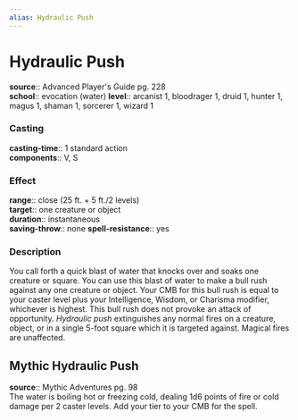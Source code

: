 ```yaml
---
alias: Hydraulic Push
---
```


# Hydraulic Push 

**source**:: Advanced Player's Guide pg. 228  
**school**:: evocation (water)
**level**:: arcanist 1, bloodrager 1, druid 1, hunter 1, magus 1, shaman 1, sorcerer 1, wizard 1

### Casting 

**casting-time**:: 1 standard action  
**components**:: V, S

### Effect 

**range**:: close (25 ft. + 5 ft./2 levels)  
**target**:: one creature or object  
**duration**:: instantaneous  
**saving-throw**:: none
**spell-resistance**:: yes

### Description 

You call forth a quick blast of water that knocks over and soaks one creature or square. You can use this blast of water to make a bull rush against any one creature or object. Your CMB for this bull rush is equal to your caster level plus your Intelligence, Wisdom, or Charisma modifier, whichever is highest. This bull rush does not provoke an attack of opportunity. *Hydraulic push* extinguishes any normal fires on a creature, object, or in a single 5-foot square which it is targeted against. Magical fires are unaffected.

## Mythic Hydraulic Push 

**source**:: Mythic Adventures pg. 98  
The water is boiling hot or freezing cold, dealing 1d6 points of fire or cold damage per 2 caster levels. Add your tier to your CMB for the spell.
